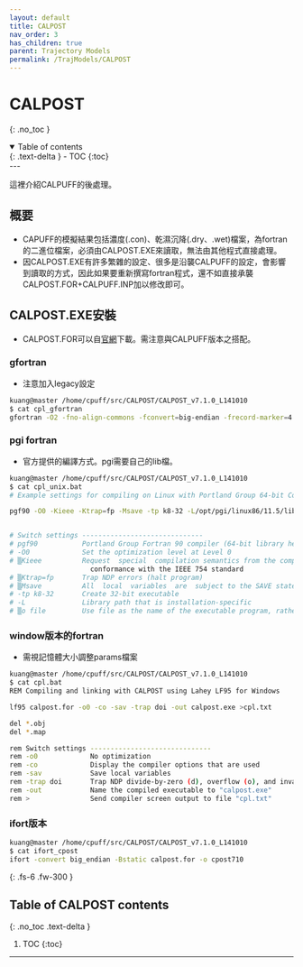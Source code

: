 ```yaml
---
layout: default
title: CALPOST
nav_order: 3
has_children: true
parent: Trajectory Models
permalink: /TrajModels/CALPOST
---
```


# CALPOST
{: .no_toc }

<details open markdown="block">
  <summary>
    Table of contents
  </summary>
  {: .text-delta }
- TOC
{:toc}
</details>
---

這裡介紹CALPUFF的後處理。

## 概要
- CAPUFF的模擬結果包括濃度(.con)、乾濕沉降(.dry、.wet)檔案，為fortran的二進位檔案，必須由CALPOST.EXE來讀取，無法由其他程式直接處理。
- 因CALPOST.EXE有許多繁雜的設定、很多是沿襲CALPUFF的設定，會影響到讀取的方式，因此如果要重新撰寫fortran程式，還不如直接承襲CALPOST.FOR+CALPUFF.INP加以修改即可。

## CALPOST.EXE安裝
- CALPOST.FOR可以自[官網](http://www.src.com/calpuff/download/download.htm)下載。需注意與CALPUFF版本之搭配。

### gfortran
- 注意加入legacy設定

```bash
kuang@master /home/cpuff/src/CALPOST/CALPOST_v7.1.0_L141010
$ cat cpl_gfortran
gfortran -O2 -fno-align-commons -fconvert=big-endian -frecord-marker=4 -ffixed-line-length-72 -std=legacy -o cpost710g calpost.for
```
### pgi fortran
- 官方提供的編譯方式。pgi需要自己的lib檔。

```bash
kuang@master /home/cpuff/src/CALPOST/CALPOST_v7.1.0_L141010
$ cat cpl_unix.bat
# Example settings for compiling on Linux with Portland Group 64-bit Compiler (make 32-bit executable!)

pgf90 -O0 -Kieee -Ktrap=fp -Msave -tp k8-32 -L/opt/pgi/linux86/11.5/liblf calpost.for -o calpost.x


# Switch settings ------------------------------
# pgf90           Portland Group Fortran 90 compiler (64-bit library here)
# -O0             Set the optimization level at Level 0
# ▒Kieee          Request  special  compilation semantics from the compiler.  Perform float and double  divides  in
                    conformance with the IEEE 754 standard
# ▒Ktrap=fp       Trap NDP errors (halt program)
# ▒Msave          All  local  variables  are  subject to the SAVE statement
# -tp k8-32       Create 32-bit executable
# -L              Library path that is installation-specific
# ▒o file         Use file as the name of the executable program, rather than the default a.out
```

### window版本的fortran
- 需視記憶體大小調整params檔案

```bash
kuang@master /home/cpuff/src/CALPOST/CALPOST_v7.1.0_L141010
$ cat cpl.bat
REM Compiling and linking with CALPOST using Lahey LF95 for Windows

lf95 calpost.for -o0 -co -sav -trap doi -out calpost.exe >cpl.txt

del *.obj
del *.map

rem Switch settings ------------------------------
rem -o0             No optimization
rem -co             Display the compiler options that are used
rem -sav            Save local variables
rem -trap doi       Trap NDP divide-by-zero (d), overflow (o), and invalid operation (i)
rem -out            Name the compiled executable to "calpost.exe"
rem >               Send compiler screen output to file "cpl.txt"
```

### ifort版本

```bash
kuang@master /home/cpuff/src/CALPOST/CALPOST_v7.1.0_L141010
$ cat ifort_cpost
ifort -convert big_endian -Bstatic calpost.for -o cpost710
```

{: .fs-6 .fw-300 }

## Table of CALPOST contents
{: .no_toc .text-delta }

1. TOC
{:toc}

---


